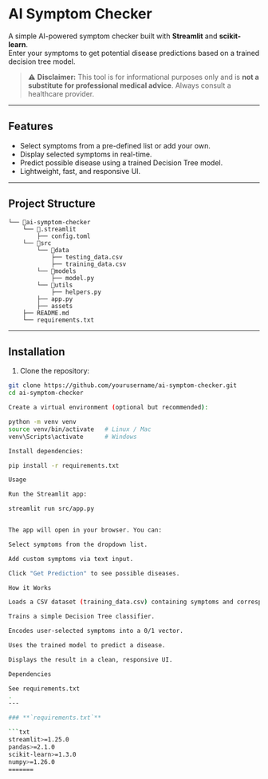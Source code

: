 
# AI Symptom Checker

A simple AI-powered symptom checker built with **Streamlit** and **scikit-learn**.  
Enter your symptoms to get potential disease predictions based on a trained decision tree model.

> ⚠️ **Disclaimer:** This tool is for informational purposes only and is **not a substitute for professional medical advice**. Always consult a healthcare provider.

---

## Features

- Select symptoms from a pre-defined list or add your own.
- Display selected symptoms in real-time.
- Predict possible disease using a trained Decision Tree model.
- Lightweight, fast, and responsive UI.

---

## Project Structure

```
└── 📁ai-symptom-checker
    └── 📁.streamlit
        ├── config.toml
    └── 📁src
        └── 📁data
            ├── testing_data.csv
            ├── training_data.csv
        └── 📁models
            ├── model.py
        └── 📁utils
            ├── helpers.py
        ├── app.py
        ├── assets
    ├── README.md
    └── requirements.txt
```


---

## Installation

1. Clone the repository:

```bash
git clone https://github.com/yourusername/ai-symptom-checker.git
cd ai-symptom-checker

Create a virtual environment (optional but recommended):

python -m venv venv
source venv/bin/activate   # Linux / Mac
venv\Scripts\activate      # Windows

Install dependencies:

pip install -r requirements.txt

Usage

Run the Streamlit app:

streamlit run src/app.py


The app will open in your browser. You can:

Select symptoms from the dropdown list.

Add custom symptoms via text input.

Click "Get Prediction" to see possible diseases.

How it Works

Loads a CSV dataset (training_data.csv) containing symptoms and corresponding diseases.

Trains a simple Decision Tree classifier.

Encodes user-selected symptoms into a 0/1 vector.

Uses the trained model to predict a disease.

Displays the result in a clean, responsive UI.

Dependencies

See requirements.txt
.
---

### **`requirements.txt`**

```txt
streamlit>=1.25.0
pandas>=2.1.0
scikit-learn>=1.3.0
numpy>=1.26.0
=======
